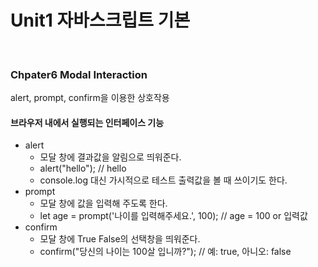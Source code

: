 # Unit1 자바스크립트 기본
<br>

### Chpater6 Modal Interaction

alert, prompt, confirm을 이용한 상호작용

#### 브라우저 내에서 실행되는 인터페이스 기능
- alert
	- 모달 창에 결과값을 알림으로 띄워준다.
	- alert("hello"); // hello
	- console.log 대신 가시적으로 테스트 출력값을 볼 때 쓰이기도 한다.
- prompt
	- 모달 창에 값을 입력해 주도록 한다.
	- let age = prompt('나이를 입력해주세요.', 100); // age = 100 or 입력값
- confirm
	- 모달 창에 True False의 선택창을 띄워준다.
	- confirm("당신의 나이는 100살 입니까?"); // 예: true, 아니오: false